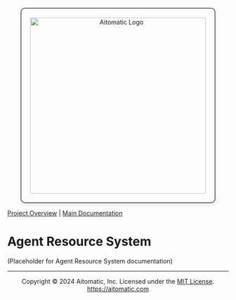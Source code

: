 <p align="center">
  <img src="https://cdn.prod.website-files.com/62a10970901ba826988ed5aa/62d942adcae82825089dabdb_aitomatic-logo-black.png" alt="Aitomatic Logo" width="400" style="border: 2px solid #666; border-radius: 10px; padding: 20px; box-shadow: 0 4px 8px rgba(0,0,0,0.1);"/>
</p>

[Project Overview](../../../README.md) | [Main Documentation](../../../docs/README.md)

# Agent Resource System

(Placeholder for Agent Resource System documentation)

---
<p align="center">
Copyright © 2024 Aitomatic, Inc. Licensed under the <a href="../../../LICENSE.md">MIT License</a>.
<br/>
<a href="https://aitomatic.com">https://aitomatic.com</a>
</p> 